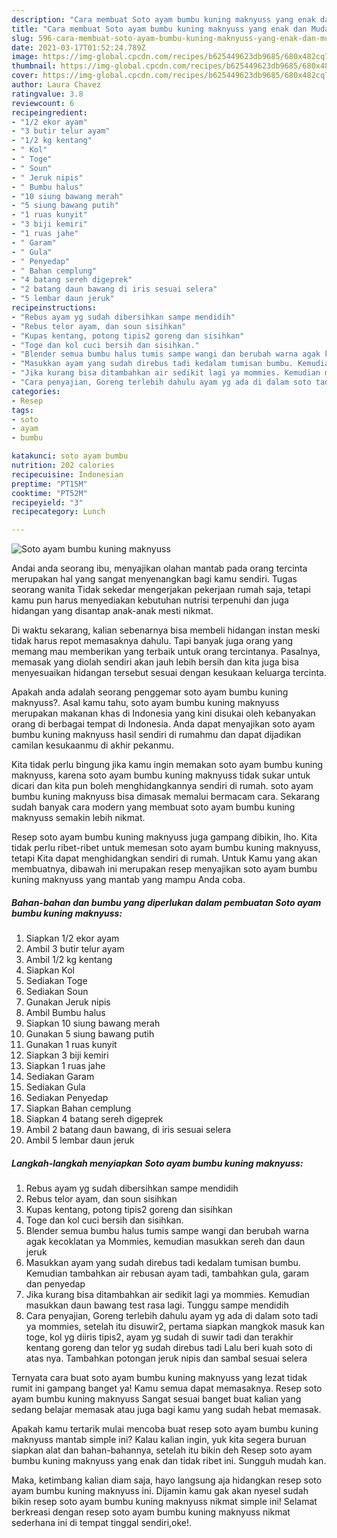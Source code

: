 ```yaml
---
description: "Cara membuat Soto ayam bumbu kuning maknyuss yang enak dan Mudah Dibuat"
title: "Cara membuat Soto ayam bumbu kuning maknyuss yang enak dan Mudah Dibuat"
slug: 596-cara-membuat-soto-ayam-bumbu-kuning-maknyuss-yang-enak-dan-mudah-dibuat
date: 2021-03-17T01:52:24.789Z
image: https://img-global.cpcdn.com/recipes/b625449623db9685/680x482cq70/soto-ayam-bumbu-kuning-maknyuss-foto-resep-utama.jpg
thumbnail: https://img-global.cpcdn.com/recipes/b625449623db9685/680x482cq70/soto-ayam-bumbu-kuning-maknyuss-foto-resep-utama.jpg
cover: https://img-global.cpcdn.com/recipes/b625449623db9685/680x482cq70/soto-ayam-bumbu-kuning-maknyuss-foto-resep-utama.jpg
author: Laura Chavez
ratingvalue: 3.8
reviewcount: 6
recipeingredient:
- "1/2 ekor ayam"
- "3 butir telur ayam"
- "1/2 kg kentang"
- " Kol"
- " Toge"
- " Soun"
- " Jeruk nipis"
- " Bumbu halus"
- "10 siung bawang merah"
- "5 siung bawang putih"
- "1 ruas kunyit"
- "3 biji kemiri"
- "1 ruas jahe"
- " Garam"
- " Gula"
- " Penyedap"
- " Bahan cemplung"
- "4 batang sereh digeprek"
- "2 batang daun bawang di iris sesuai selera"
- "5 lembar daun jeruk"
recipeinstructions:
- "Rebus ayam yg sudah dibersihkan sampe mendidih"
- "Rebus telor ayam, dan soun sisihkan"
- "Kupas kentang, potong tipis2 goreng dan sisihkan"
- "Toge dan kol cuci bersih dan sisihkan."
- "Blender semua bumbu halus tumis sampe wangi dan berubah warna agak kecoklatan ya Mommies, kemudian masukkan sereh dan daun jeruk"
- "Masukkan ayam yang sudah direbus tadi kedalam tumisan bumbu. Kemudian tambahkan air rebusan ayam tadi, tambahkan gula, garam dan penyedap"
- "Jika kurang bisa ditambahkan air sedikit lagi ya mommies. Kemudian masukkan daun bawang test rasa lagi. Tunggu sampe mendidih"
- "Cara penyajian, Goreng terlebih dahulu ayam yg ada di dalam soto tadi ya mommies, setelah itu disuwir2, pertama siapkan mangkok masuk kan toge, kol yg diiris tipis2, ayam yg sudah di suwir tadi dan terakhir kentang goreng dan telor yg sudah direbus tadi Lalu beri kuah soto di atas nya. Tambahkan potongan jeruk nipis dan sambal sesuai selera"
categories:
- Resep
tags:
- soto
- ayam
- bumbu

katakunci: soto ayam bumbu 
nutrition: 202 calories
recipecuisine: Indonesian
preptime: "PT15M"
cooktime: "PT52M"
recipeyield: "3"
recipecategory: Lunch

---
```



![Soto ayam bumbu kuning maknyuss](https://img-global.cpcdn.com/recipes/b625449623db9685/680x482cq70/soto-ayam-bumbu-kuning-maknyuss-foto-resep-utama.jpg)

Andai anda seorang ibu, menyajikan olahan mantab pada orang tercinta merupakan hal yang sangat menyenangkan bagi kamu sendiri. Tugas seorang  wanita Tidak sekedar mengerjakan pekerjaan rumah saja, tetapi kamu pun harus menyediakan kebutuhan nutrisi terpenuhi dan juga hidangan yang disantap anak-anak mesti nikmat.

Di waktu  sekarang, kalian sebenarnya bisa membeli hidangan instan meski tidak harus repot memasaknya dahulu. Tapi banyak juga orang yang memang mau memberikan yang terbaik untuk orang tercintanya. Pasalnya, memasak yang diolah sendiri akan jauh lebih bersih dan kita juga bisa menyesuaikan hidangan tersebut sesuai dengan kesukaan keluarga tercinta. 



Apakah anda adalah seorang penggemar soto ayam bumbu kuning maknyuss?. Asal kamu tahu, soto ayam bumbu kuning maknyuss merupakan makanan khas di Indonesia yang kini disukai oleh kebanyakan orang di berbagai tempat di Indonesia. Anda dapat menyajikan soto ayam bumbu kuning maknyuss hasil sendiri di rumahmu dan dapat dijadikan camilan kesukaanmu di akhir pekanmu.

Kita tidak perlu bingung jika kamu ingin memakan soto ayam bumbu kuning maknyuss, karena soto ayam bumbu kuning maknyuss tidak sukar untuk dicari dan kita pun boleh menghidangkannya sendiri di rumah. soto ayam bumbu kuning maknyuss bisa dimasak memalui bermacam cara. Sekarang sudah banyak cara modern yang membuat soto ayam bumbu kuning maknyuss semakin lebih nikmat.

Resep soto ayam bumbu kuning maknyuss juga gampang dibikin, lho. Kita tidak perlu ribet-ribet untuk memesan soto ayam bumbu kuning maknyuss, tetapi Kita dapat menghidangkan sendiri di rumah. Untuk Kamu yang akan membuatnya, dibawah ini merupakan resep menyajikan soto ayam bumbu kuning maknyuss yang mantab yang mampu Anda coba.

<!--inarticleads1-->

##### Bahan-bahan dan bumbu yang diperlukan dalam pembuatan Soto ayam bumbu kuning maknyuss:

1. Siapkan 1/2 ekor ayam
1. Ambil 3 butir telur ayam
1. Ambil 1/2 kg kentang
1. Siapkan  Kol
1. Sediakan  Toge
1. Sediakan  Soun
1. Gunakan  Jeruk nipis
1. Ambil  Bumbu halus
1. Siapkan 10 siung bawang merah
1. Gunakan 5 siung bawang putih
1. Gunakan 1 ruas kunyit
1. Siapkan 3 biji kemiri
1. Siapkan 1 ruas jahe
1. Sediakan  Garam
1. Sediakan  Gula
1. Sediakan  Penyedap
1. Siapkan  Bahan cemplung
1. Siapkan 4 batang sereh digeprek
1. Ambil 2 batang daun bawang, di iris sesuai selera
1. Ambil 5 lembar daun jeruk




<!--inarticleads2-->

##### Langkah-langkah menyiapkan Soto ayam bumbu kuning maknyuss:

1. Rebus ayam yg sudah dibersihkan sampe mendidih
1. Rebus telor ayam, dan soun sisihkan
1. Kupas kentang, potong tipis2 goreng dan sisihkan
1. Toge dan kol cuci bersih dan sisihkan.
1. Blender semua bumbu halus tumis sampe wangi dan berubah warna agak kecoklatan ya Mommies, kemudian masukkan sereh dan daun jeruk
1. Masukkan ayam yang sudah direbus tadi kedalam tumisan bumbu. Kemudian tambahkan air rebusan ayam tadi, tambahkan gula, garam dan penyedap
1. Jika kurang bisa ditambahkan air sedikit lagi ya mommies. Kemudian masukkan daun bawang test rasa lagi. Tunggu sampe mendidih
1. Cara penyajian, Goreng terlebih dahulu ayam yg ada di dalam soto tadi ya mommies, setelah itu disuwir2, pertama siapkan mangkok masuk kan toge, kol yg diiris tipis2, ayam yg sudah di suwir tadi dan terakhir kentang goreng dan telor yg sudah direbus tadi Lalu beri kuah soto di atas nya. Tambahkan potongan jeruk nipis dan sambal sesuai selera




Ternyata cara buat soto ayam bumbu kuning maknyuss yang lezat tidak rumit ini gampang banget ya! Kamu semua dapat memasaknya. Resep soto ayam bumbu kuning maknyuss Sangat sesuai banget buat kalian yang sedang belajar memasak atau juga bagi kamu yang sudah hebat memasak.

Apakah kamu tertarik mulai mencoba buat resep soto ayam bumbu kuning maknyuss mantab simple ini? Kalau kalian ingin, yuk kita segera buruan siapkan alat dan bahan-bahannya, setelah itu bikin deh Resep soto ayam bumbu kuning maknyuss yang enak dan tidak ribet ini. Sungguh mudah kan. 

Maka, ketimbang kalian diam saja, hayo langsung aja hidangkan resep soto ayam bumbu kuning maknyuss ini. Dijamin kamu gak akan nyesel sudah bikin resep soto ayam bumbu kuning maknyuss nikmat simple ini! Selamat berkreasi dengan resep soto ayam bumbu kuning maknyuss nikmat sederhana ini di tempat tinggal sendiri,oke!.

